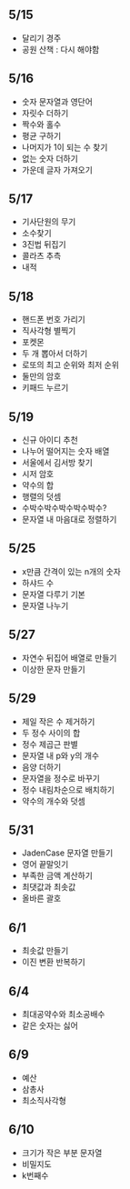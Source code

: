 ## 5/15

- 달리기 경주
- 공원 산책 : 다시 해야함

## 5/16

- 숫자 문자열과 영단어
- 자릿수 더하기
- 짝수와 홀수
- 평균 구하기
- 나머지가 1이 되는 수 찾기
- 없는 숫자 더하기
- 가운데 글자 가져오기

## 5/17

- 기사단원의 무기
- 소수찾기
- 3진법 뒤집기
- 콜라츠 추측
- 내적

## 5/18

- 핸드폰 번호 가리기
- 직사각형 별찍기
- 포켓몬
- 두 개 뽑아서 더하기
- 로또의 최고 순위와 최저 순위
- 둘만의 암호
- 키패드 누르기

## 5/19

- 신규 아이디 추천
- 나누어 떨어지는 숫자 배열
- 서울에서 김서방 찾기
- 시저 암호
- 약수의 합
- 행렬의 덧셈
- 수박수박수박수박수박수?
- 문자열 내 마음대로 정렬하기

## 5/25

- x만큼 간격이 있는 n개의 숫자
- 하샤드 수
- 문자열 다루기 기본
- 문자열 나누기

## 5/27

- 자연수 뒤집어 배열로 만들기
- 이상한 문자 만들기

## 5/29

- 제일 작은 수 제거하기
- 두 정수 사이의 합
- 정수 제곱근 판별
- 문자열 내 p와 y의 개수
- 음양 더하기
- 문자열을 정수로 바꾸기
- 정수 내림차순으로 배치하기
- 약수의 개수와 덧셈

## 5/31

- JadenCase 문자열 만들기
- 영어 끝말잇기
- 부족한 금액 계산하기
- 최댓값과 최솟값
- 올바른 괄호

## 6/1

- 최솟값 만들기
- 이진 변환 반복하기

## 6/4

- 최대공약수와 최소공배수
- 같은 숫자는 싫어

## 6/9

- 예산
- 삼총사
- 최소직사각형

## 6/10

- 크기가 작은 부분 문자열
- 비밀지도
- k번째수
